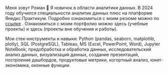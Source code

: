 Меня зовут Роман 👋
Я новичок в области аналитики данных.
В 2024 году обучился специальности аналитик данных плюс на платформе Янедкс.Практикум.
Подробно ознакомиться с моим резюме можно по [ссылке](https://spb.hh.ru/resume/5e6e8631ff09c461060039ed1f77674a696d43) .
Ознакомиться с моим портфолио можно здесь (учебные проекты) и здесь (проекты вне обучения и работы).

Мои стек-инструменты и навыки:
Python (pandas, seaborn, matplotlib, plotly), SQL (PostgreSQL), Tableau, MS (Excel, PowerPoint, Word), Jupyter NoteBook;
предобработка и обработка данных, исследовательский анализ данных, визуализация данных, создание презентаций, построение дашбордов, продуктовые метрики, когортный анализ, юнит-экономика, оконные функции.


<!---
Roman104721/Roman104721 is a ✨ special ✨ repository because its `README.md` (this file) appears on your GitHub profile.
You can click the Preview link to take a look at your changes.
--->
